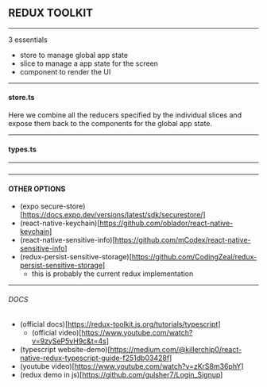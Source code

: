 
## REDUX TOOLKIT

--- 
3 essentials

* store to manage global app state
* slice to manage a app state for the screen
* component to render the UI

---
#### store.ts
Here we combine all the reducers specified by the individual slices and expose
them back to the components for the global app state.


---
#### types.ts



---
### 










---
#### OTHER OPTIONS
* (expo secure-store)[https://docs.expo.dev/versions/latest/sdk/securestore/]
* (react-native-keychain)[https://github.com/oblador/react-native-keychain]
* (react-native-sensitive-info)[https://github.com/mCodex/react-native-sensitive-info]
* (redux-persist-sensitive-storage)[https://github.com/CodingZeal/redux-persist-sensitive-storage]
    * this is probably the current redux implementation


___
###### DOCS
* (official docs)[https://redux-toolkit.js.org/tutorials/typescript]
    * (official video)[https://www.youtube.com/watch?v=9zySeP5vH9c&t=4s]
* (typescript website-demo)[https://medium.com/@killerchip0/react-native-redux-typescript-guide-f251db03428f]
* (youtube video)[https://www.youtube.com/watch?v=zKrS8m36phY]
* (redux demo in js)[https://github.com/gulsher7/Login_Signup]
